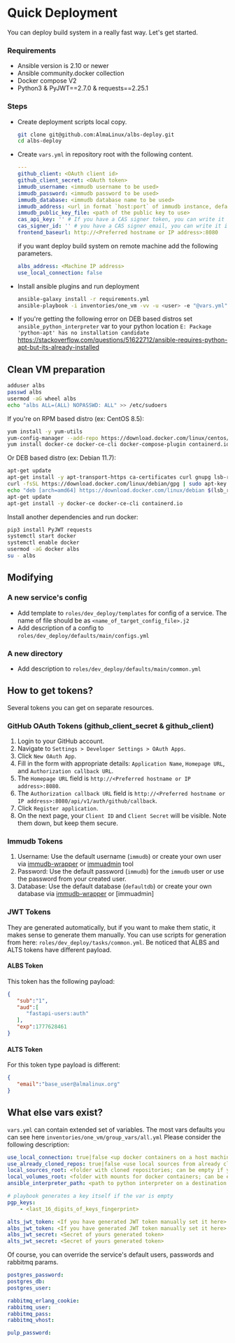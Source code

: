 # Quick Deployment
You can deploy build system in a really fast way. Let's get started.

### Requirements
* Ansible version is 2.10 or newer
* Ansible community.docker collection
* Docker compose V2
* Python3 & PyJWT==2.7.0 & requests==2.25.1

### Steps
* Create deployment scripts local copy.
  ```sh
  git clone git@github.com:AlmaLinux/albs-deploy.git
  cd albs-deploy
  ```
* Create `vars.yml` in repository root with the following content.
  ```yml
  ---
  github_client: <OAuth client id>
  github_client_secret: <OAuth token>
  immudb_username: <immudb username to be used>
  immudb_password: <immudb password to be used>
  immudb_database: <immudb database name to be used>
  immudb_address: <url in format `host:port` of immudb instance, default port is 3322>
  immudb_public_key_file: <path of the public key to use>
  cas_api_key: '' # If you have a CAS signer token, you can write it in this parameter. Otherwise, leave it empty ''.
  cas_signer_id: '' # you have a CAS signer email, you can write it in this parameter. Otherwise, leave it empty ''.
  frontend_baseurl: http://<Preferred hostname or IP address>:8080
  ```
  if you want deploy build system on remote machine add the following parameters.
  ```yml
  albs_address: <Machine IP address>
  use_local_connection: false
  ```
* Install ansible plugins and run deployment
  ```sh
  ansible-galaxy install -r requirements.yml
  ansible-playbook -i inventories/one_vm -vv -u <user> -e "@vars.yml" playbooks/albs_on_one_vm.yml
  ```
* If you're getting the following error on DEB based distros set `ansible_python_interpreter` var to your python location
  ```E: Package 'python-apt' has no installation candidate```
  https://stackoverflow.com/questions/51622712/ansible-requires-python-apt-but-its-already-installed

## Clean VM preparation
```sh
adduser albs
passwd albs
usermod -aG wheel albs
echo "albs ALL=(ALL) NOPASSWD: ALL" >> /etc/sudoers
```
If you're on RPM based distro (ex: CentOS 8.5):
```sh
yum install -y yum-utils
yum-config-manager --add-repo https://download.docker.com/linux/centos/docker-ce.repo
yum install docker-ce docker-ce-cli docker-compose-plugin containerd.io python3
```
Or DEB based distro (ex: Debian 11.7):
```sh
apt-get update
apt-get install -y apt-transport-https ca-certificates curl gnupg lsb-release python3 python3-pip
curl -fsSL https://download.docker.com/linux/debian/gpg | sudo apt-key add -
echo "deb [arch=amd64] https://download.docker.com/linux/debian $(lsb_release -cs) stable" | sudo tee /etc/apt/sources.list.d/docker.list
apt-get update
apt-get install -y docker-ce docker-ce-cli containerd.io
```
Install another dependencies and run docker:
```sh
pip3 install PyJWT requests
systemctl start docker
systemctl enable docker
usermod -aG docker albs
su - albs
```

## Modifying
### A new service's config
* Add template to `roles/dev_deploy/templates` for config of a service. The name of file should be as `<name_of_target_config_file>.j2`
* Add description of a config to `roles/dev_deploy/defaults/main/configs.yml`

### A new directory
* Add description to `roles/dev_deploy/defaults/main/common.yml`

## How to get tokens?
Several tokens you can get on separate resources.
### GitHub OAuth Tokens (github_client_secret & github_client)
1. Login to your GitHub account.
2. Navigate to `Settings > Developer Settings > OAuth Apps`.
3. Click `New OAuth App`.
4. Fill in the form with appropriate details: `Application Name`, `Homepage URL`, and `Authorization callback URL`. 
5. The `Homepage URL` field is `http://<Preferred hostname or IP address>:8080`.
6. The `Authorization callback URL` field is `http://<Preferred hostname or IP address>:8080/api/v1/auth/github/callback`.
7. Click `Register application`.
8. On the next page, your `Client ID` and `Client Secret` will be visible. Note them down, but keep them secure.

### Immudb Tokens

1. Username: Use the default username (`immudb`) or create your own user via [immudb-wrapper](https://github.com/AlmaLinux/immudb-wrapper) or [immuadmin](https://docs.immudb.io/master/connecting/clitools.html#immuadmin) tool
2. Password: Use the default password (`immudb`) for the `immudb` user or use the password from your created user.
3. Database: Use the default database (`defaultdb`) or create your own database via [immudb-wrapper](https://github.com/AlmaLinux/immudb-wrapper) or [immuadmin]

### JWT Tokens
They are generated automatically, but if you want to make them static, it makes sense to generate them manually.
You can use scripts for generation from here: `roles/dev_deploy/tasks/common.yml`. 
Be noticed that ALBS and ALTS tokens have different payload.

#### ALBS Token
This token has the following payload:
```json
{
   "sub":"1",
   "aud":[
      "fastapi-users:auth"
   ],
   "exp":1777628461
}
```
#### ALTS Token
For this token type payload is different:
```json
{
   "email":"base_user@almalinux.org"
}
```

## What else vars exist?
`vars.yml` can contain extended set of variables. The most vars defaults you can see here `inventories/one_vm/group_vars/all.yml` 
Please consider the following description:

```yaml
use_local_connection: true|false <up docker containers on a host machine>
use_already_cloned_repos: true|false <use local sources from already cloned repos>
local_sources_root: <folder with cloned repositories; can be empty if you use cloning of sources from GH>
local_volumes_root: <folder with mounts for docker containers; can be empty if you use cloning of sources from GH>
ansible_interpreter_path: <path to python interpreter on a destination host>

# playbook generates a key itself if the var is empty
pgp_keys:
    - <last_16_digits_of_keys_fingerprint>

alts_jwt_token: <If you have generated JWT token manually set it here>
albs_jwt_token: <If you have generated JWT token manually set it here>
albs_jwt_secret: <Secret of yours generated token>
alts_jwt_secret: <Secret of yours generated token>


```
Of course, you can override the service's default users, passwords and rabbitmq params.
```yaml
postgres_password:
postgres_db:
postgres_user:

rabbitmq_erlang_cookie:
rabbitmq_user:
rabbitmq_pass:
rabbitmq_vhost:

pulp_password:
```
